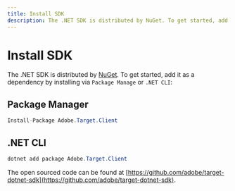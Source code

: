```yaml
---
title: Install SDK
description: The .NET SDK is distributed by NuGet. To get started, add it as a dependency by installing via Package Manage or .NET CLI.
---
```

# Install SDK

The .NET SDK is distributed by [NuGet](https://www.nuget.org/packages/Adobe.Target.Client). To get started, add it as a dependency by installing via `Package Manage` or `.NET CLI`:

## Package Manager

```csharp
Install-Package Adobe.Target.Client
```

## .NET CLI

```csharp
dotnet add package Adobe.Target.Client
```

The open sourced code can be found at [https://github.com/adobe/target-dotnet-sdk](https://github.com/adobe/target-dotnet-sdk).